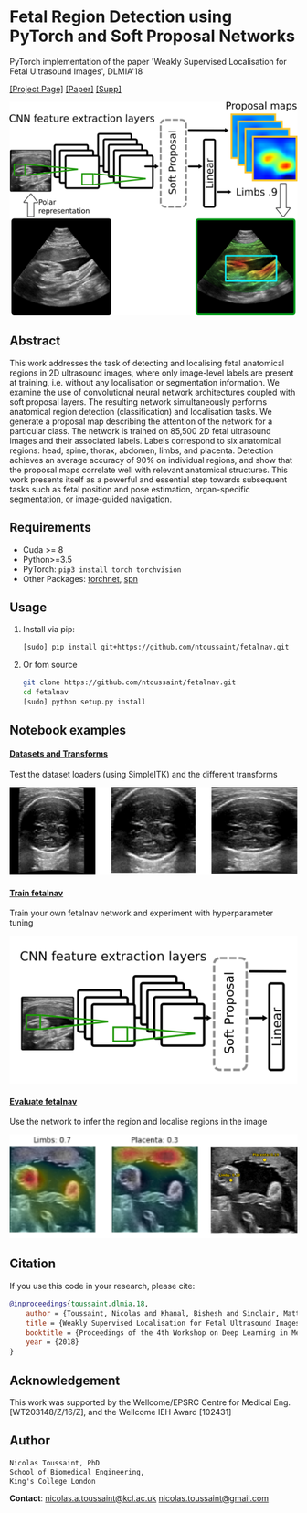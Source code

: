 # Fetal Region Detection using PyTorch and Soft Proposal Networks

PyTorch implementation of the paper 'Weakly Supervised Localisation for Fetal Ultrasound Images', DLMIA'18

[[Project Page]](https://github.com/ntoussaint/fetalnav) [[Paper]](https://arxiv.org) [[Supp]]()

![fetalnav overview](resources/fetalnav.png "fetalnav overview")

## Abstract

This work addresses the task of detecting and localising fetal anatomical regions in 2D ultrasound images, where only image-level labels are present at training, i.e. without any localisation or segmentation information. We examine the use of convolutional neural network architectures coupled with soft proposal layers. The resulting network simultaneously performs anatomical region detection (classification) and localisation tasks. We generate a proposal map describing the attention of the network for a particular class. The network is trained on 85,500 2D fetal ultrasound images and their associated labels. Labels correspond to six anatomical regions: head, spine, thorax, abdomen, limbs, and placenta. Detection achieves an average accuracy of 90% on individual regions, and show that the proposal maps correlate well with relevant anatomical structures. This work presents itself as a powerful and essential step towards subsequent tasks such as fetal position and pose estimation, organ-specific segmentation, or image-guided navigation.


## Requirements

* Cuda >= 8
* Python>=3.5
* PyTorch: `pip3 install torch torchvision`
* Other Packages: [torchnet](https://github.com/pytorch/tnt), [spn](https://github.com/yeezhu/SPN.pytorch)

## Usage

1. Install via pip:
    ```bash
    [sudo] pip install git+https://github.com/ntoussaint/fetalnav.git
    ```

2. Or fom source
    ```bash
    git clone https://github.com/ntoussaint/fetalnav.git
    cd fetalnav
    [sudo] python setup.py install
    ```

## Notebook examples

#### [Datasets and Transforms](experiments/transforms.ipynb)

Test the dataset loaders (using SimpleITK) and the different transforms

![DataSets and Transforms](resources/transforms.png)

#### [Train fetalnav](experiments/train.ipynb)

Train your own fetalnav network and experiment with hyperparameter tuning

![fetalnav training](resources/train.png )

#### [Evaluate fetalnav](experiments/evaluate.ipynb)

Use the network to infer the region and localise regions in the image

![fetalnav evaluation](resources/evaluate.png )

## Citation

If you use this code in your research, please cite:
```bibtex
@inproceedings{toussaint.dlmia.18,
    author = {Toussaint, Nicolas and Khanal, Bishesh and Sinclair, Matthew and Gomez, Alberto and Skelton, Emily and Matthew, Jacqueline and Schnabel, Julia A.},
    title = {Weakly Supervised Localisation for Fetal Ultrasound Images},
    booktitle = {Proceedings of the 4th Workshop on Deep Learning in Medical Image Analysis},
    year = {2018}
}
```

## Acknowledgement
This work was supported by the Wellcome/EPSRC Centre
for Medical Eng. [WT203148/Z/16/Z], and the Wellcome IEH Award [102431]

## Author

    Nicolas Toussaint, PhD
    School of Biomedical Engineering,
    King's College London

**Contact**: <nicolas.a.toussaint@kcl.ac.uk> <nicolas.toussaint@gmail.com>

